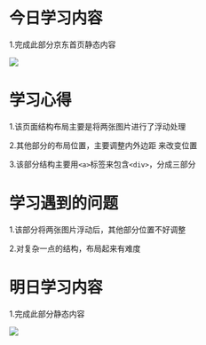 # 今日学习内容

1.完成此部分京东首页静态内容

![](https://graph.baidu.com/resource/101b0210cdb99e76a1d3201553611145.jpg)

# 学习心得

1.该页面结构布局主要是将两张图片进行了浮动处理

2.其他部分的布局位置，主要调整内外边距 来改变位置

3.该部分结构主要用`<a>`标签来包含`<div>`，分成三部分

# 学习遇到的问题

1.该部分将两张图片浮动后，其他部分位置不好调整

2.对复杂一点的结构，布局起来有难度

# 明日学习内容

1.完成此部分静态内容

![](https://graph.baidu.com/resource/1012d6e5e03eebc0b2f5f01553611798.jpg)
